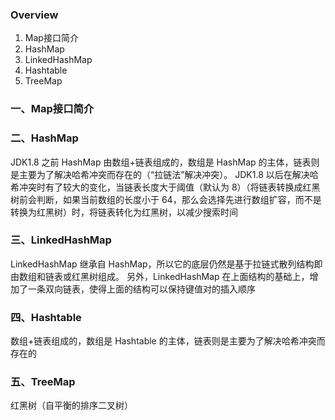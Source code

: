 ### Overview
1. Map接口简介
2. HashMap
3. LinkedHashMap
4. Hashtable
4. TreeMap

### 一、Map接口简介

### 二、HashMap
JDK1.8 之前 HashMap 由数组+链表组成的，数组是 HashMap 的主体，链表则是主要为了解决哈希冲突而存在的（“拉链法”解决冲突）。
JDK1.8 以后在解决哈希冲突时有了较大的变化，当链表长度大于阈值（默认为 8）（将链表转换成红黑树前会判断，如果当前数组的长度小于 64，那么会选择先进行数组扩容，而不是转换为红黑树）时，将链表转化为红黑树，以减少搜索时间

### 三、LinkedHashMap
LinkedHashMap 继承自 HashMap，所以它的底层仍然是基于拉链式散列结构即由数组和链表或红黑树组成。
另外，LinkedHashMap 在上面结构的基础上，增加了一条双向链表，使得上面的结构可以保持键值对的插入顺序

### 四、Hashtable
数组+链表组成的，数组是 Hashtable 的主体，链表则是主要为了解决哈希冲突而存在的

### 五、TreeMap
红黑树（自平衡的排序二叉树）